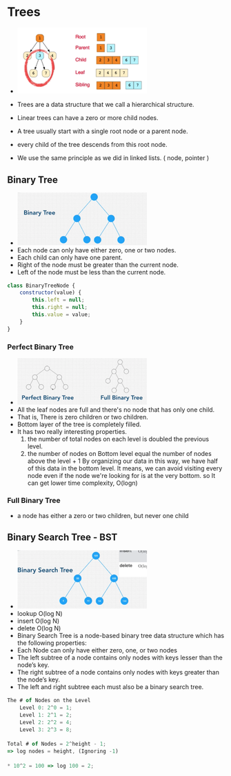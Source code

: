 # Trees

- <img src='./img/trees.png' width="300px" />

- Trees are a data structure that we call a hierarchical structure.
- Linear trees can have a zero or more child nodes.
- A tree usually start with a single root node or a parent node.
- every child of the tree descends from this root node.
- We use the same principle as we did in linked lists. ( node, pointer )

## Binary Tree
- <img src='./img/binaryTree00.png' width="300px" />
- Each node can only have either zero, one or two nodes.
- Each child can only have one parent.
- Right of the node must be greater than the current node.
- Left of the node must be less than the current node.
```js
class BinaryTreeNode {
    constructor(value) {
        this.left = null;
        this.right = null;
        this.value = value;
    }
}
```
### Perfect Binary Tree
- <img src='./img/binaryTree.png' width="300px" />
- All the leaf nodes are full and there's no node that has only one child.
- That is, There is zero children or two children.
- Bottom layer of the tree is completely filled.
- It has two really interesting properties. 
  1. the number of total nodes on each level is doubled the previous level.
  2. the number of nodes on Bottom level equal the number of nodes above the level  + 1
    By organizing our data in this way, we have half of this data in the bottom level. It means, we can avoid visiting every node even if the node we're looking for is at the very bottom. so It can get lower time complexity, O(logn)

### Full Binary Tree
- a node has either a zero or two children, but never one child

## Binary Search Tree - BST
- <img src='./img/BST.png' width="300px" />
- lookup O(log N)
- insert O(log N)
- delete O(log N)
- Binary Search Tree is a node-based binary tree data structure which has the following properties:
- Each Node can only have either zero, one, or two nodes
- The left subtree of a node contains only nodes with keys lesser than the node’s key.
- The right subtree of a node contains only nodes with keys greater than the node’s key.
- The left and right subtree each must also be a binary search tree.

```js
The # of Nodes on the Level
    Level 0: 2^0 = 1;
    Level 1: 2^1 = 2;
    Level 2: 2^2 = 4;
    Level 3: 2^3 = 8;

Total # of Nodes = 2^height - 1;
=> log nodes = height, (Ignoring -1)

* 10^2 = 100 => log 100 = 2;

```